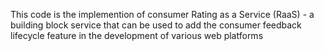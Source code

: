 This code is the implemention of consumer Rating as a Service (RaaS) - a building block service that can be used to add the consumer feedback lifecycle feature in the development of various web platforms
